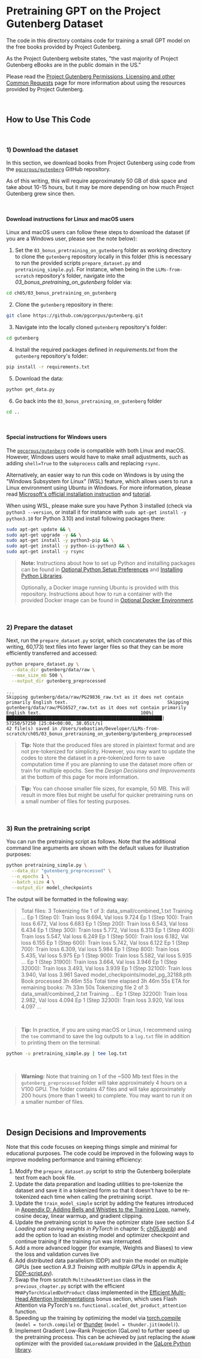 # Pretraining GPT on the Project Gutenberg Dataset

The code in this directory contains code for training a small GPT model on the free books provided by Project Gutenberg.

As the Project Gutenberg website states, "the vast majority of Project Gutenberg eBooks are in the public domain in the US."

Please read the [Project Gutenberg Permissions, Licensing and other Common Requests](https://www.gutenberg.org/policy/permission.html) page for more information about using the resources provided by Project Gutenberg.

&nbsp;
## How to Use This Code

&nbsp;

### 1) Download the dataset

In this section, we download books from Project Gutenberg using code from the [`pgcorpus/gutenberg`](https://github.com/pgcorpus/gutenberg) GitHub repository.

As of this writing, this will require approximately 50 GB of disk space and take about 10-15 hours, but it may be more depending on how much Project Gutenberg grew since then.

&nbsp;
#### Download instructions for Linux and macOS users


Linux and macOS users can follow these steps to download the dataset (if you are a Windows user, please see the note below):

1. Set the `03_bonus_pretraining_on_gutenberg` folder as working directory to clone the `gutenberg` repository locally in this folder (this is necessary to run the provided scripts `prepare_dataset.py` and `pretraining_simple.py`). For instance, when being in the `LLMs-from-scratch` repository's folder, navigate into the *03_bonus_pretraining_on_gutenberg* folder via:
```bash
cd ch05/03_bonus_pretraining_on_gutenberg
```

2. Clone the `gutenberg` repository in there:
```bash
git clone https://github.com/pgcorpus/gutenberg.git
```

3. Navigate into the locally cloned `gutenberg` repository's folder:
```bash
cd gutenberg
```

4. Install the required packages defined in *requirements.txt* from the `gutenberg` repository's folder:
```bash
pip install -r requirements.txt
```

5. Download the data:
```bash
python get_data.py
```

6. Go back into the `03_bonus_pretraining_on_gutenberg` folder
```bash
cd ..
```

&nbsp;
#### Special instructions for Windows users

The [`pgcorpus/gutenberg`](https://github.com/pgcorpus/gutenberg) code is compatible with both Linux and macOS. However, Windows users would have to make small adjustments, such as adding `shell=True` to the `subprocess` calls and replacing `rsync`.

Alternatively, an easier way to run this code on Windows is by using the "Windows Subsystem for Linux" (WSL) feature, which allows users to run a Linux environment using Ubuntu in Windows. For more information, please read [Microsoft's official installation instruction](https://learn.microsoft.com/en-us/windows/wsl/install) and [tutorial](https://learn.microsoft.com/en-us/training/modules/wsl-introduction/).

When using WSL, please make sure you have Python 3 installed (check via `python3 --version`, or install it for instance with `sudo apt-get install -y python3.10` for Python 3.10) and install following packages there:

```bash
sudo apt-get update && \
sudo apt-get upgrade -y && \
sudo apt-get install -y python3-pip && \
sudo apt-get install -y python-is-python3 && \
sudo apt-get install -y rsync
```

> **Note:**
> Instructions about how to set up Python and installing packages can be found in [Optional Python Setup Preferences](../../setup/01_optional-python-setup-preferences/README.md) and [Installing Python Libraries](../../setup/02_installing-python-libraries/README.md).
>
> Optionally, a Docker image running Ubuntu is provided with this repository. Instructions about how to run a container with the provided Docker image can be found in [Optional Docker Environment](../../setup/03_optional-docker-environment/README.md).

&nbsp;
### 2) Prepare the dataset

Next, run the `prepare_dataset.py` script, which concatenates the (as of this writing, 60,173) text files into fewer larger files so that they can be more efficiently transferred and accessed:

```bash
python prepare_dataset.py \
  --data_dir gutenberg/data/raw \
  --max_size_mb 500 \
  --output_dir gutenberg_preprocessed
```

```
...
Skipping gutenberg/data/raw/PG29836_raw.txt as it does not contain primarily English text.                                     Skipping gutenberg/data/raw/PG16527_raw.txt as it does not contain primarily English text.                                     100%|██████████████████████████████████████████████████████████| 57250/57250 [25:04<00:00, 38.05it/s]
42 file(s) saved in /Users/sebastian/Developer/LLMs-from-scratch/ch05/03_bonus_pretraining_on_gutenberg/gutenberg_preprocessed
```


> **Tip:**
> Note that the produced files are stored in plaintext format and are not pre-tokenized for simplicity. However, you may want to update the codes to store the dataset in a pre-tokenized form to save computation time if you are planning to use the dataset more often or train for multiple epochs. See the *Design Decisions and Improvements* at the bottom of this page for more information.

> **Tip:**
> You can choose smaller file sizes, for example, 50 MB. This will result in more files but might be useful for quicker pretraining runs on a small number of files for testing purposes.


&nbsp;
### 3) Run the pretraining script

You can run the pretraining script as follows. Note that the additional command line arguments are shown with the default values for illustration purposes:

```bash
python pretraining_simple.py \
  --data_dir "gutenberg_preprocessed" \
  --n_epochs 1 \
  --batch_size 4 \
  --output_dir model_checkpoints
```

The output will be formatted in the following way:

> Total files: 3
> Tokenizing file 1 of 3: data_small/combined_1.txt
> Training ...
> Ep 1 (Step 0): Train loss 9.694, Val loss 9.724
> Ep 1 (Step 100): Train loss 6.672, Val loss 6.683
> Ep 1 (Step 200): Train loss 6.543, Val loss 6.434
> Ep 1 (Step 300): Train loss 5.772, Val loss 6.313
> Ep 1 (Step 400): Train loss 5.547, Val loss 6.249
> Ep 1 (Step 500): Train loss 6.182, Val loss 6.155
> Ep 1 (Step 600): Train loss 5.742, Val loss 6.122
> Ep 1 (Step 700): Train loss 6.309, Val loss 5.984
> Ep 1 (Step 800): Train loss 5.435, Val loss 5.975
> Ep 1 (Step 900): Train loss 5.582, Val loss 5.935
> ...
> Ep 1 (Step 31900): Train loss 3.664, Val loss 3.946
> Ep 1 (Step 32000): Train loss 3.493, Val loss 3.939
> Ep 1 (Step 32100): Train loss 3.940, Val loss 3.961
> Saved model_checkpoints/model_pg_32188.pth
> Book processed 3h 46m 55s
> Total time elapsed 3h 46m 55s
> ETA for remaining books: 7h 33m 50s
> Tokenizing file 2 of 3: data_small/combined_2.txt
> Training ...
> Ep 1 (Step 32200): Train loss 2.982, Val loss 4.094
> Ep 1 (Step 32300): Train loss 3.920, Val loss 4.097
> ...


&nbsp;
> **Tip:**
> In practice, if you are using macOS or Linux, I recommend using the `tee` command to save the log outputs to a `log.txt` file in addition to printing them on the terminal:

```bash
python -u pretraining_simple.py | tee log.txt
```

&nbsp;
> **Warning:**
> Note that training on 1 of the ~500 Mb text files in the `gutenberg_preprocessed` folder will take approximately 4 hours on a V100 GPU.
> The folder contains 47 files and will take approximately 200 hours (more than 1 week) to complete. You may want to run it on a smaller number of files.


&nbsp;
## Design Decisions and Improvements

Note that this code focuses on keeping things simple and minimal for educational purposes. The code could be improved in the following ways to improve modeling performance and training efficiency:

1. Modify the `prepare_dataset.py` script to strip the Gutenberg boilerplate text from each book file.
2. Update the data preparation and loading utilities to pre-tokenize the dataset and save it in a tokenized form so that it doesn't have to be re-tokenized each time when calling the pretraining script.
3. Update the `train_model_simple` script by adding the features introduced in [Appendix D: Adding Bells and Whistles to the Training Loop](../../appendix-D/01_main-chapter-code/appendix-D.ipynb), namely, cosine decay, linear warmup, and gradient clipping.
4. Update the pretraining script to save the optimizer state (see section *5.4 Loading and saving weights in PyTorch* in chapter 5; [ch05.ipynb](../../ch05/01_main-chapter-code/ch05.ipynb)) and add the option to load an existing model and optimizer checkpoint and continue training if the training run was interrupted.
5. Add a more advanced logger (for example, Weights and Biases) to view the loss and validation curves live
6. Add distributed data parallelism (DDP) and train the model on multiple GPUs (see section *A.9.3 Training with multiple GPUs* in appendix A; [DDP-script.py](../../appendix-A/01_main-chapter-code/DDP-script.py)).
7. Swap the from scratch `MultiheadAttention` class in the `previous_chapter.py` script with the efficient `MHAPyTorchScaledDotProduct` class implemented in the [Efficient Multi-Head Attention Implementations](../../ch03/02_bonus_efficient-multihead-attention/mha-implementations.ipynb) bonus section, which uses Flash Attention via PyTorch's `nn.functional.scaled_dot_product_attention` function.
8. Speeding up the training by optimizing the model via [torch.compile](https://pytorch.org/tutorials/intermediate/torch_compile_tutorial.html) (`model = torch.compile`) or [thunder](https://github.com/Lightning-AI/lightning-thunder) (`model = thunder.jit(model)`).
9. Implement Gradient Low-Rank Projection (GaLore) to further speed up the pretraining process. This can be achieved by just replacing the `AdamW` optimizer with the provided `GaLoreAdamW` provided in the [GaLore Python library](https://github.com/jiaweizzhao/GaLore).
